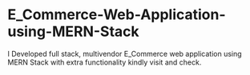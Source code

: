 # E_Commerce-Web-Application-using-MERN-Stack
I Developed full stack, multivendor E_Commerce web application using MERN Stack with extra functionality kindly visit and check.
